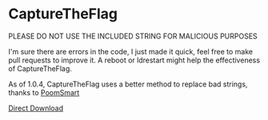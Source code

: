# CaptureTheFlag

PLEASE DO NOT USE THE INCLUDED STRING FOR MALICIOUS PURPOSES

I'm sure there are errors in the code, I just made it quick, feel free to make pull requests to improve it. A reboot or ldrestart might help the effectiveness of CaptureTheFlag.

As of 1.0.4, CaptureTheFlag uses a better method to replace bad strings, thanks to [PoomSmart](https://github.com/PoomSmart)

[Direct Download](https://github.com/MTACS/CaptureTheFlag/blob/master/packages/com.mtac.ctf_1.0.4_iphoneos-arm.deb)
